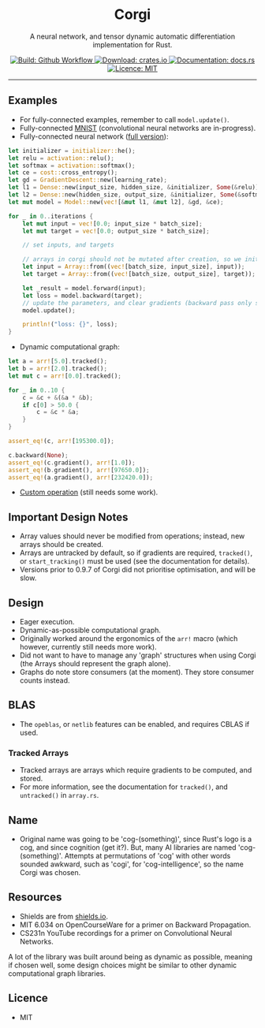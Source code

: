 <h1 align="center">Corgi</h1>
<p align="center">A neural network, and tensor dynamic automatic differentiation implementation for Rust.</p>
<p align="center">
    <a href="https://github.com/patricksongzy/corgi/">
        <img alt="Build: Github Workflow" src="https://img.shields.io/github/workflow/status/patricksongzy/corgi/Rust"></img>
    </a>
    <a href="https://crates.io/crates/corgi">
        <img alt="Download: crates.io" src="https://img.shields.io/crates/v/corgi"></img>
    </a>
    <a href="https://docs.rs/corgi">
        <img alt="Documentation: docs.rs" src="https://docs.rs/corgi/badge.svg"></img>
    </a>
    <a href="https://github.com/patricksongzy/corgi/blob/main/LICENSE">
        <img alt="Licence: MIT" src="https://img.shields.io/badge/license-MIT-blue.svg"></img>
    </a>
</p>
<hr>

## Examples
* For fully-connected examples, remember to call `model.update()`.
* Fully-connected [MNIST](https://github.com/patricksongzy/corgi-sample/blob/main/src/main.rs) (convolutional neural networks are in-progress).
* Fully-connected neural network ([full version](https://github.com/patricksongzy/corgi/blob/main/src/model.rs#L65)):
```rust
let initializer = initializer::he();
let relu = activation::relu();
let softmax = activation::softmax();
let ce = cost::cross_entropy();
let gd = GradientDescent::new(learning_rate);
let l1 = Dense::new(input_size, hidden_size, &initializer, Some(&relu));
let l2 = Dense::new(hidden_size, output_size, &initializer, Some(&softmax));
let mut model = Model::new(vec![&mut l1, &mut l2], &gd, &ce);

for _ in 0..iterations {
    let mut input = vec![0.0; input_size * batch_size];
    let mut target = vec![0.0; output_size * batch_size];

    // set inputs, and targets

    // arrays in corgi should not be mutated after creation, so we initialise the values first
    let input = Array::from((vec![batch_size, input_size], input));
    let target = Array::from((vec![batch_size, output_size], target));

    let _result = model.forward(input);
    let loss = model.backward(target);
    // update the parameters, and clear gradients (backward pass only sets gradients)
    model.update();

    println!("loss: {}", loss);
}
```
* Dynamic computational graph:
```rust
let a = arr![5.0].tracked();
let b = arr![2.0].tracked();
let mut c = arr![0.0].tracked();

for _ in 0..10 {
    c = &c + &(&a * &b);
    if c[0] > 50.0 {
        c = &c * &a;
    }
}

assert_eq!(c, arr![195300.0]);

c.backward(None);
assert_eq!(c.gradient(), arr![1.0]);
assert_eq!(b.gradient(), arr![97650.0]);
assert_eq!(a.gradient(), arr![232420.0]);
```
* [Custom operation](https://github.com/patricksongzy/corgi/blob/main/src/lib.rs#L34) (still needs some work).

## Important Design Notes
* Array values should never be modified from operations; instead, new arrays should be created.
* Arrays are untracked by default, so if gradients are required, `tracked()`, or `start_tracking()` must be used (see the documentation for details).
* Versions prior to 0.9.7 of Corgi did not prioritise optimisation, and will be slow.


## Design
* Eager execution.
* Dynamic-as-possible computational graph.
* Originally worked around the ergonomics of the `arr!` macro (which however, currently still needs more work).
* Did not want to have to manage any 'graph' structures when using Corgi (the Arrays should represent the graph alone).
* Graphs do note store consumers (at the moment). They store consumer counts instead.

## BLAS
* The `opeblas`, or `netlib` features can be enabled, and requires CBLAS if used.

### Tracked Arrays
* Tracked arrays are arrays which require gradients to be computed, and stored.
* For more information, see the documentation for `tracked()`, and `untracked()` in `array.rs`.

## Name
* Original name was going to be 'cog-(something)', since Rust's logo is a cog, and since cognition (get it?).
But, many AI libraries are named 'cog-(something)'. Attempts at permutations of 'cog' with other words sounded awkward, such as 'cogi', for 'cog-intelligence', so the name Corgi was chosen.

## Resources
* Shields are from [shields.io](https://shields.io).
* MIT 6.034 on OpenCourseWare for a primer on Backward Propagation.
* CS231n YouTube recordings for a primer on Convolutional Neural Networks.

A lot of the library was built around being as dynamic as possible, meaning if chosen well, some design choices might be similar to other dynamic computational graph libraries.

## Licence
* MIT
